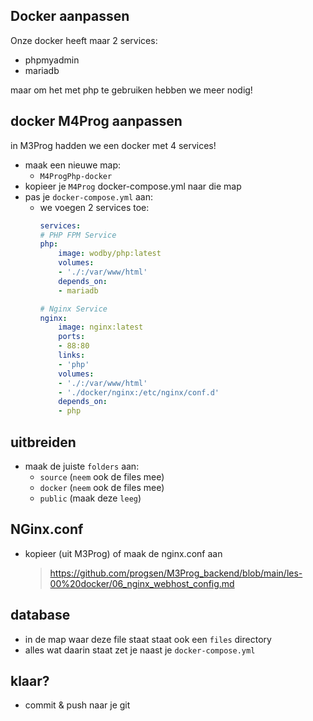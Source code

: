 ## Docker aanpassen

Onze docker heeft maar 2 services:
- phpmyadmin
- mariadb

maar om het met php te gebruiken hebben we meer nodig!


## docker M4Prog aanpassen

in M3Prog hadden we een docker met 4 services!


- maak een nieuwe map:
    - `M4ProgPhp-docker`
- kopieer je `M4Prog` docker-compose.yml naar die map
- pas je `docker-compose.yml` aan:
    - we voegen 2 services toe:
        ```yaml
        services:
        # PHP FPM Service
        php:
            image: wodby/php:latest
            volumes:
            - './:/var/www/html'
            depends_on:
            - mariadb

        # Nginx Service
        nginx:
            image: nginx:latest
            ports:
            - 88:80
            links:
            - 'php'
            volumes:
            - './:/var/www/html'
            - './docker/nginx:/etc/nginx/conf.d'
            depends_on:
            - php
        
        ```

## uitbreiden


- maak de juiste `folders` aan:
    - `source` (`neem` ook de files mee)
    - `docker` (`neem` ook de files mee)
    - `public` (maak deze `leeg`)

## NGinx.conf

- kopieer (uit M3Prog) of maak de nginx.conf aan
    > https://github.com/progsen/M3Prog_backend/blob/main/les-00%20docker/06_nginx_webhost_config.md


## database

- in de map waar deze file staat staat ook een `files` directory
- alles wat daarin staat zet je naast je `docker-compose.yml`


## klaar?

- commit & push naar je git